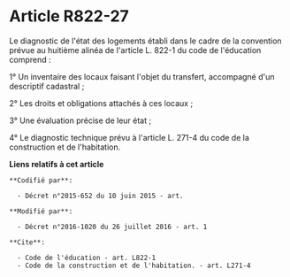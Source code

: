 # Article R822-27

Le diagnostic de l'état des logements établi dans le cadre de la convention prévue au huitième alinéa de l'article L. 822-1
du code de l'éducation comprend :

1° Un inventaire des locaux faisant l'objet du transfert, accompagné d'un descriptif cadastral ;

2° Les droits et obligations attachés à ces locaux ;

3° Une évaluation précise de leur état ;

4° Le diagnostic technique prévu à l'article L. 271-4 du code de la construction et de l'habitation.

**Liens relatifs à cet article**

	**Codifié par**:

	  - Décret n°2015-652 du 10 juin 2015 - art.

	**Modifié par**:

	  - Décret n°2016-1020 du 26 juillet 2016 - art. 1

	**Cite**:

	  - Code de l'éducation - art. L822-1
	  - Code de la construction et de l'habitation. - art. L271-4
